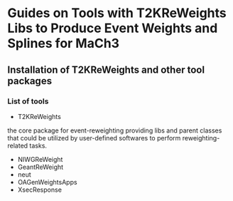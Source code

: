 # Guides on Tools with T2KReWeights Libs to Produce Event Weights and Splines for MaCh3

## Installation of T2KReWeights and other tool packages

### List of tools
- T2KReWeights 
 
the core package for event-reweighting providing libs and parent classes that could be utilized by user-defined softwares to perform reweighting-related tasks.
- NIWGReWeight
- GeantReWeight
- neut
- OAGenWeightsApps
- XsecResponse

